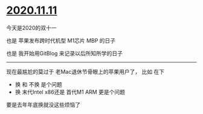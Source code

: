 # [2020.11.11](https://github.com/bonfy/gitblog/issues/1)

今天是2020的双十一

也是 苹果发布跨时代机型 M1芯片 MBP 的日子

也是 我开始用GitBlog 来记录以后所知所学的日子

---

现在最尴尬的莫过于 老Mac退休节骨眼上的苹果用户了， 比如 在下

- 换 和 不换 是个问题
- 换 末代Intel x86还是 首代M1 ARM 更是个问题

要是去年年底换就没这些烦恼了